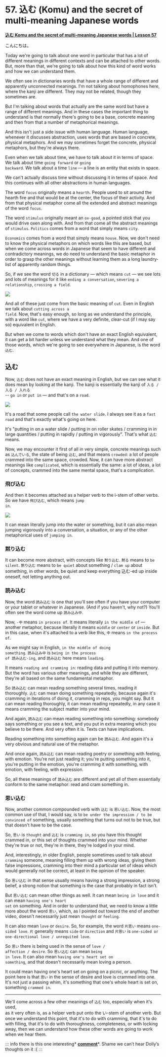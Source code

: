 # **57. 込む (Komu) and the secret of multi-meaning Japanese words**

[**込む Komu and the secret of multi-meaning Japanese words | Lesson 57**](https://www.youtube.com/watch?v=31xnxSFUCiw&list=PLg9uYxuZf8x_A-vcqqyOFZu06WlhnypWj&index=59&pp=iAQB)

こんにちは。

Today we're going to talk about one word in particular that has a lot of different meanings in different contexts and can be attached to other words. But, more than that, we're going to talk about how this kind of word works and how we can understand them.

We often see in dictionaries words that have a whole range of different and apparently unconnected meanings. I'm not talking about homophones here, where the kanji are different. They may not be related, though they sometimes are.

But I'm talking about words that actually are the same word but have a range of different meanings. And in these cases the important thing to understand is that normally there's going to be a base, concrete meaning and then from that a number of metaphorical meanings.

And this isn't just a side issue with human language. Human language, whenever it discusses abstraction, uses words that are based in concrete, physical metaphors. And we may sometimes forget the concrete, physical metaphors, but they're always there.

Even when we talk about time, we have to talk about it in terms of space. We talk about time <code>going forward</code> or <code>going backward</code>. We talk about a time <code>line</code> — a line is an entity that exists in space.

We can't actually discuss time without discussing it in terms of space. And this continues with all other abstractions in human languages.

The word <code>focus</code> originally means a <code>hearth</code>. People used to sit around the hearth fire and that would be at the center, the focus of their activity. And from that physical metaphor come all the extended and abstract meanings of the word <code>focus</code>.

The word <code>stimulus</code> originally meant an <code>ox-goad</code>, a pointed stick that you would drive oxen along with. And from that come all the abstract meanings of <code>stimulus</code>. <code>Politics</code> comes from a word that simply means <code>city</code>.

<code>Economics</code> comes from a word that simply means <code>house</code>. Now, we don't need to know the physical metaphors on which words like this are based, but when we come across words in Japanese that seem to have different and contradictory meanings, we do need to understand the basic metaphor in order to grasp the other meanings without learning them as a long laundry-list of apparently random things.

So, if we see the word <code>切る</code> in a dictionary — which means <code>cut</code> — we see lots and lots of meanings for it like <code>ending a conversation</code>, <code>severing a relationship</code>, <code>crossing a field</code>.

![](../media/image643.webp)

And all of these just come from the basic meaning of <code>cut</code>. Even in English we talk about <code>cutting across a field</code>. Now, that's easy enough, so long as we understand the principle, with a word like <code>cut</code>, where we have a very definite, clear-cut (if I may say so) equivalent in English.

But when we come to words which don't have an exact English equivalent, it can get a bit harder unless we understand what they mean. And one of those words, which we're going to see everywhere in Japanese, is the word <code>込む</code>.

## 込む

Now, <code>込む</code> does not have an exact meaning in English, but we can see what it does mean by looking at the kanji. The kanji is essentially the kanji of <code>入る / 入る / 入れる</code>  
-- <code>go in</code> or <code>put in</code> — and that's on a <code>road</code>.

![](../media/image347.webp)

It's a road that some people call <code>the water slide</code>. I always see it as a <code>fast road</code> and that's exactly what's going on here.

It's "putting in on a water slide / putting in on roller skates / cramming in in large quantities / putting in rapidly / putting in vigorously". That's what <code>込む</code> means.

Now, we may encounter it first of all in very simple, concrete meanings such as <code>込んでいる</code>, the state of being <code>込む</code>, and that means <code>crowded</code>: a lot of people crammed into the same space, crowded. Now, it can have more abstract meanings like <code>complicated</code>, which is essentially the same: a lot of ideas, a lot of concepts, crammed into the same mental space, that's a complication.

### 飛び込む

And then it becomes attached as a helper verb to the i-stem of other verbs. So we have <code>飛び込む</code>, which means <code>jump in</code>.

![](../media/image752.webp)

It can mean literally jump into the water or something, but it can also mean jumping vigorously into a conversation, a situation, or any of the other metaphorical uses of <code>jumping in</code>.

### 黙り込む

It can become more abstract, with concepts like <code>黙り込む</code>. <code>黙る</code> means to <code>be silent</code>. <code>黙り込む</code> means to <code>be quiet</code> about something / <code>clam up</code> about something, in other words, be quiet and keep everything 込む-ed up inside oneself, not letting anything out.

### 読み込む

Now, the word <code>読み込む</code> is one that you'll see often if you have your computer or your tablet or whatever in Japanese. (And if you haven't, why not?) You'll often see the word come up <code>読み込み中</code>.

Now, <code>-中</code> means <code>in process of</code>. It means literally <code>in the middle of</code> — another metaphor, because literally it means <code>middle</code> or <code>center</code> or <code>inside</code>. But in this case, when it's attached to a verb like this, <code>中</code> means <code>in the process of</code>.

As we might say in English, <code>in the middle of doing something</code>. <code>読み込み中</code> is <code>being in the process of 読み込む-ing</code>, and <code>読み込む</code> here means <code>loading</code>.

It means <code>reading and cramming in</code>: reading data and putting it into memory. But the word has various other meanings, and while they are different, they're all based on the same fundamental metaphor.

So <code>読み込む</code> can mean reading something several times, reading it thoroughly. <code>込む</code> can mean doing something repeatedly, because again it's cramming in iterations of doing it, cramming in reps, you might say. But it can mean reading thoroughly, it can mean reading repeatedly, in any case it means cramming the subject matter into your mind.

And again, <code>読み込む</code> can mean reading something into something: somebody says something or you see a text, and you put in extra meaning which you believe to be there. And very often it is. Texts can have implications.

Reading something into something again can be <code>読み込む</code>. And again it's a very obvious and natural use of the metaphor.

And once again, <code>読み込む</code> can mean reading poetry or something with feeling, with emotion. You're not just reading it; you're putting something into it, you're putting in the emotion, you're cramming it with something, with emotion, with feeling, with expression.

So, all these meanings of <code>読み込む</code> are different and yet all of them essentially conform to the same metaphor: read and cram something in.

### 思い込む

Now, another common compounded verb with <code>込む</code> is <code>思い込む</code>. Now, the most common use of that, I would say, is to <code>be under the impression / to be convinced of</code> something, usually something that turns out not to be true, but that doesn't have to be the case.

So, <code>思い</code> is <code>thought</code> and <code>込む</code> is <code>cramming in</code>, so you have this thought crammed in, or this set of thoughts crammed into your mind. Whether they're true or not, they're in there, they're lodged in your mind.

And, interestingly, in older English, people sometimes used to talk about <code>cramming</code> someone, meaning filling them up with wrong ideas, giving them false impressions, cramming into their mind a particular set of ideas which would generally not be correct, at least in the opinion of the speaker.

So <code>思い込む</code> in that sense usually means having a strong impression, a strong belief, a strong notion that something is the case that probably in fact isn't.

But <code>思い込む</code> can mean other things as well. It can mean <code>being in love</code> and it can mean <code>having one's heart set</code> on something. And in order to understand that, we need to know a little more about the word <code>思い</code>, which, as I pointed out toward the end of another video, doesn't necessarily just mean <code>thought</code> or <code>feeling</code>.

It can also mean <code>love</code> or <code>desire</code>. So, for example, the word <code>片思い</code> means <code>one-sided love</code>. <code>片</code> generally means <code>side</code> or <code>direction</code> and <code>片思い</code> is <code>one-sided or one-directional love / unrequited love</code>.

So <code>思い</code> there is being used in the sense of <code>love / affection / desire</code>. So <code>思い込む</code> can mean <code>being in love</code>. It can also mean <code>having one's heart set on something</code>, and that doesn't necessarily mean loving a person.

It could mean having one's heart set on going on a picnic, or anything. The point here is that <code>思い</code> in the sense of desire and love is crammed into one.
It's not just a passing whim, it's something that one's whole heart is set on,  
something <code>crammed in</code>.

---

We'll come across a few other meanings of <code>込む</code> too, especially when it's used,  
as it very often is, as a helper verb put onto the い-stem of another verb. But once we understand this point, that it's to do with cramming, that it's to do with filling, that it's to do with thoroughness, completeness, or with locking away, then we can understand how these other words are going to work when we hear them.

::: info
there is this one interesting* [**comment**](https://www.youtube.com/watch?v=31xnxSFUCiw&lc=Ugx7rl5ZlBI3QADLH3R4AaABAg&ab_channel=OrganicJapanesewithCureDolly)*. Shame we can’t hear Dolly’s thoughts on it :{
:::
```